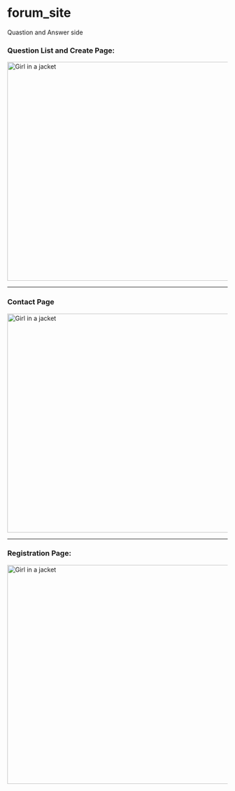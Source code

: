 # forum_site
 Quastion and Answer side


<h3>Question List and Create Page:</h3>


<img src="https://user-images.githubusercontent.com/85695336/203831470-8046123d-6212-4a45-82b4-d30697a65c37.png" alt="Girl in a jacket" width="750" height="500">

<hr>
<h3>Contact Page </h3>
<img src="https://user-images.githubusercontent.com/85695336/203074659-b4a31fd8-2f41-497d-a82c-4217932b81f0.png" alt="Girl in a jacket" width="750" height="500">
<hr>
<h3> Registration Page:</h3>

<img src="https://user-images.githubusercontent.com/85695336/203330896-93aac47e-8b75-4740-aa06-57e469db5b7a.png" alt="Girl in a jacket" width="750" height="500">

